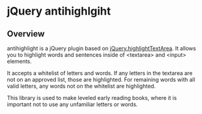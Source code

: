 jQuery antihighlgiht
========================

Overview
--------
antihighlight is a jQuery plugin based on <a href="https://github.com/mistic100/jQuery-highlightTextarea">jQuery.highlightTextArea</a>. It allows you to highlight words and sentences inside of &lt;textarea&gt; and &lt;input&gt; elements.

It accepts a whitelist of letters and words. If any letters in the textarea are not on an
approved list, those are highlighted. For remaining words with all valid letters, any words
not on the whitelist are highlighted.

This library is used to make leveled early reading books, where it is important not to use any
unfamiliar letters or words.